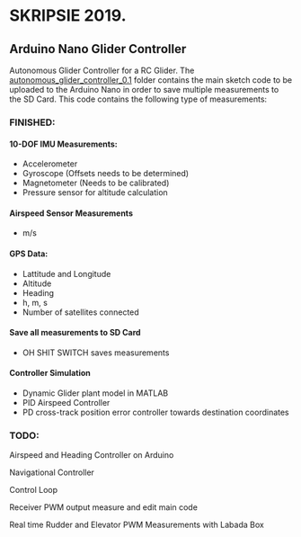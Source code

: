 
# SKRIPSIE 2019. 
## Arduino Nano Glider Controller
Autonomous Glider Controller for a RC Glider. The [autonomous_glider_controller_0.1](autonomous_glider_controller_0.1) folder contains the main sketch code to be uploaded to the Arduino Nano in order to save multiple measurements to the SD Card. This code contains the following type of measurements:

### FINISHED:
#### 10-DOF IMU Measurements:
- Accelerometer
- Gyroscope    (Offsets needs to be determined)
- Magnetometer (Needs to be calibrated)
- Pressure sensor for altitude calculation

#### Airspeed Sensor Measurements
- m/s  

#### GPS Data:
- Lattitude and Longitude
- Altitude
- Heading
- h, m, s
- Number of satellites connected

#### Save all measurements to SD Card
- OH SHIT SWITCH saves measurements

#### Controller Simulation
- Dynamic Glider plant model in MATLAB
- PID Airspeed Controller
- PD cross-track position error controller towards destination coordinates

### TODO:

Airspeed and Heading Controller on Arduino 

Navigational Controller

Control Loop

Receiver PWM output measure and edit main code

Real time Rudder and Elevator PWM Measurements with Labada Box 



